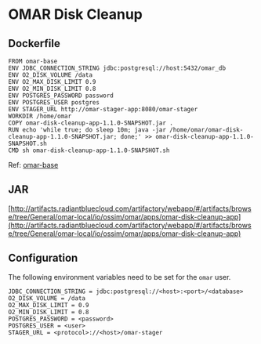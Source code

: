 # OMAR Disk Cleanup

## Dockerfile
```
FROM omar-base
ENV JDBC_CONNECTION_STRING jdbc:postgresql://host:5432/omar_db
ENV O2_DISK_VOLUME /data
ENV O2_MAX_DISK_LIMIT 0.9
ENV O2_MIN_DISK_LIMIT 0.8
ENV POSTGRES_PASSWORD password
ENV POSTGRES_USER postgres
ENV STAGER_URL http://omar-stager-app:8080/omar-stager
WORKDIR /home/omar
COPY omar-disk-cleanup-app-1.1.0-SNAPSHOT.jar .
RUN echo 'while true; do sleep 10m; java -jar /home/omar/omar-disk-cleanup-app-1.1.0-SNAPSHOT.jar; done;' >> omar-disk-cleanup-app-1.1.0-SNAPSHOT.sh
CMD sh omar-disk-cleanup-app-1.1.0-SNAPSHOT.sh
```
Ref: [omar-base](../../../omar-ossim-base/docs/install-guide/omar-base/)

## JAR
[http://artifacts.radiantbluecloud.com/artifactory/webapp/#/artifacts/browse/tree/General/omar-local/io/ossim/omar/apps/omar-disk-cleanup-app](http://artifacts.radiantbluecloud.com/artifactory/webapp/#/artifacts/browse/tree/General/omar-local/io/ossim/omar/apps/omar-disk-cleanup-app)


## Configuration
The following environment variables need to be set for the `omar` user.
```
JDBC_CONNECTION_STRING = jdbc:postgresql://<host>:<port>/<database>
O2_DISK_VOLUME = /data
O2_MAX_DISK_LIMIT = 0.9
O2_MIN_DISK_LIMIT = 0.8
POSTGRES_PASSWORD = <password>
POSTGRES_USER = <user>
STAGER_URL = <protocol>://<host>/omar-stager
```

